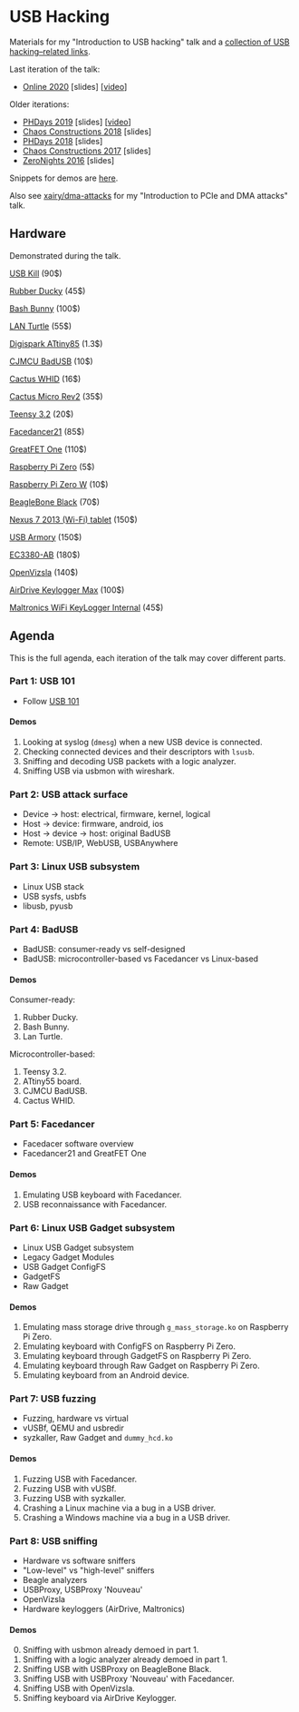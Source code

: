 USB Hacking
===========

Materials for my "Introduction to USB hacking" talk and a [collection of USB hacking–related links](https://github.com/xairy/hardware-village/blob/master/LINKS.md).

Last iteration of the talk:

* [Online 2020](https://docs.google.com/presentation/d/1yeQigRsWQLko3TXNg8zsKT_45aHrcZgYhsKJvFc2yQk/edit?usp=sharing) [slides] [[video](https://www.youtube.com/watch?v=0bMxAdq1adc)]

Older iterations:

* [PHDays 2019](https://docs.google.com/presentation/d/1BP1wNSa0MvMdlZuRURw9VsWC198IgrtDFujgI2-2Fto/edit?usp=sharing) [slides] [[video](https://www.youtube.com/watch?v=lLQ55aW7uyw)]
* [Chaos Constructions 2018](https://docs.google.com/presentation/d/1C0Mfh9kcHQvqaLd6hbx6ilM_blYwg05YVW5rRS6Z8yQ/edit?usp=sharing) [slides]
* [PHDays 2018](https://docs.google.com/presentation/d/1S1yNeehSXOvtC_QmtqETSF3frlMLgka6v3XQVupJXTQ/edit?usp=sharing) [slides]
* [Chaos Constructions 2017](https://docs.google.com/presentation/d/1N_o5ghhXPZc48pWqQNkzzsiQUH1aINkzCiZrVWoHqcA/edit?usp=sharing) [slides]
* [ZeroNights 2016](https://docs.google.com/presentation/d/1w57rf1-LfP2h2cOeRdHqdmyFLfQiy9MpT3nI6HhMwSY/edit?usp=sharing) [slides]

Snippets for demos are [here](https://github.com/xairy/hardware-village/blob/master/usb/DEMOS.md).

Also see [xairy/dma-attacks](https://github.com/xairy/dma-attacks) for my "Introduction to PCIe and DMA attacks" talk.


## Hardware

Demonstrated during the talk.

[USB Kill](https://usbkill.com/) (90$)

[Rubber Ducky](https://hakshop.com/products/usb-rubber-ducky-deluxe) (45$)

[Bash Bunny](https://hakshop.com/products/bash-bunny) (100$)

[LAN Turtle](https://hakshop.com/products/lan-turtle) (55$)

[Digispark ATtiny85](https://www.aliexpress.com/item/Free-shipping-1pcs-Digispark-kickstarter-development-board-ATTINY85-module-for-Arduino-usb/32697283942.html) (1.3$)

[CJMCU BadUSB](https://www.aliexpress.com/item/CJMCU-virtual-Keyboard-Badusb-USB-TTF-memory-Keyboard-ATMEGA32U4-module/32817551271.html) (10$)

[Cactus WHID](https://www.aliexpress.com/item/Cactus-Micro-compatible-board-plus-WIFI-chip-esp8266-for-atmega32u4/32318391529.html) (16$)

[Cactus Micro Rev2](https://www.aliexpress.com/item/Cactus-Micro-Rev2-Pro-Micro-atmega32u4-WIFI-ESP8266-module-ESP-11-ESP-03/32804236925.html) (35$)

[Teensy 3.2](https://www.pjrc.com/store/teensy32.html) (20$)

[Facedancer21](http://goodfet.sourceforge.net/hardware/facedancer21/) (85$)

[GreatFET One](https://greatscottgadgets.com/greatfet/one/) (110$)

[Raspberry Pi Zero](https://www.raspberrypi.org/products/raspberry-pi-zero/) (5$)

[Raspberry Pi Zero W](https://www.raspberrypi.org/products/raspberry-pi-zero-w/) (10$)

[BeagleBone Black](https://beagleboard.org/black) (70$)

[Nexus 7 2013 (Wi-Fi) tablet](https://en.wikipedia.org/wiki/Nexus_7_(2013)) (150$)

[USB Armory](https://inversepath.com/usbarmory) (150$)

[EC3380-AB](http://www.bplus.com.tw/Adapter/EC3380-AB.html) (180$)

[OpenVizsla](http://openvizsla.org/) (140$)

[AirDrive Keylogger Max](http://www.keelog.com/hardware-keylogger/) (100$)

[Maltronics WiFi KeyLogger Internal](https://maltronics.com/products/wifi-keylogger-internal) (45$)


## Agenda

This is the full agenda, each iteration of the talk may cover different parts.

### Part 1: USB 101

* Follow [USB 101](http://www.cypress.com/file/134171/download)

#### Demos

1. Looking at syslog (`dmesg`) when a new USB device is connected.
2. Checking connected devices and their descriptors with `lsusb`.
3. Sniffing and decoding USB packets with a logic analyzer.
4. Sniffing USB via usbmon with wireshark.

### Part 2: USB attack surface

* Device -> host: electrical, firmware, kernel, logical
* Host -> device: firmware, android, ios
* Host -> device -> host: original BadUSB
* Remote: USB/IP, WebUSB, USBAnywhere

### Part 3: Linux USB subsystem

* Linux USB stack
* USB sysfs, usbfs
* libusb, pyusb

### Part 4: BadUSB

* BadUSB: consumer-ready vs self-designed
* BadUSB: microcontroller-based vs Facedancer vs Linux-based

#### Demos

Consumer-ready:

1. Rubber Ducky.
2. Bash Bunny.
3. Lan Turtle.

Microcontroller-based:

1. Teensy 3.2.
2. ATtiny55 board.
3. CJMCU BadUSB.
4. Cactus WHID.

### Part 5: Facedancer

* Facedacer software overview
* Facedancer21 and GreatFET One

#### Demos

1. Emulating USB keyboard with Facedancer.
2. USB reconnaissance with Facedancer.

### Part 6: Linux USB Gadget subsystem

* Linux USB Gadget subsystem
* Legacy Gadget Modules 
* USB Gadget ConfigFS
* GadgetFS
* Raw Gadget

#### Demos

1. Emulating mass storage drive through `g_mass_storage.ko` on Raspberry Pi Zero.
2. Emulating keyboard with ConfigFS on Raspberry Pi Zero.
3. Emulating keyboard through GadgetFS on Raspberry Pi Zero.
4. Emulating keyboard through Raw Gadget on Raspberry Pi Zero.
5. Emulating keyboard from an Android device.

### Part 7: USB fuzzing

* Fuzzing, hardware vs virtual
* vUSBf, QEMU and usbredir
* syzkaller, Raw Gadget and `dummy_hcd.ko`

#### Demos

1. Fuzzing USB with Facedancer.
2. Fuzzing USB with vUSBf.
3. Fuzzing USB with syzkaller.
4. Crashing a Linux machine via a bug in a USB driver.
5. Crashing a Windows machine via a bug in a USB driver.

### Part 8: USB sniffing

* Hardware vs software sniffers
* "Low-level" vs "high-level" sniffers
* Beagle analyzers
* USBProxy, USBProxy 'Nouveau'
* OpenVizsla
* Hardware keyloggers (AirDrive, Maltronics)

#### Demos

0. Sniffing with usbmon already demoed in part 1.
1. Sniffing with a logic analyzer already demoed in part 1.
2. Sniffing USB with USBProxy on BeagleBone Black.
3. Sniffing USB with USBProxy 'Nouveau' with Facedancer.
4. Sniffing USB with OpenVizsla.
5. Sniffing keyboard via AirDrive Keylogger.
